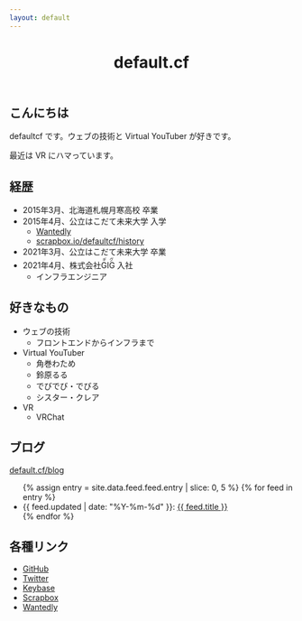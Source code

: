 ```yaml
---
layout: default
---
```


<header>
  <div class="header-inner">
    <h1>default.cf</h1>
  </div>
</header>
<main>
  <h2>こんにちは</h2>
  <p>defaultcf です。ウェブの技術と Virtual YouTuber が好きです。</p>
  <p>最近は VR にハマっています。</p>

  <h2>経歴</h2>
  <ul>
    <li>2015年3月、北海道札幌月寒高校 卒業</li>
    <li>2015年4月、公立はこだて未来大学 入学
      <ul>
        <li>
          <a href="https://www.wantedly.com/users/18173318" target="_blank" rel="noopener">Wantedly</a>
        </li>
        <li>
          <a href="https://scrapbox.io/defaultcf/history" target="_blank" rel="noopener">scrapbox.io/defaultcf/history</a>
        </li>
      </ul>
    </li>
    <li>2021年3月、公立はこだて未来大学 卒業</li>
    <li>2021年4月、株式会社<ruby>GIG<rt>ギグ</rt></ruby> 入社
      <ul>
        <li>インフラエンジニア</li>
      </ul>
    </li>
  </ul>

  <h2>好きなもの</h2>
  <ul>
    <li>ウェブの技術
      <ul>
        <li>フロントエンドからインフラまで</li>
      </ul>
    </li>
    <li>Virtual YouTuber
      <ul>
        <li>角巻わため</li>
        <li>鈴原るる</li>
        <li>でびでび・でびる</li>
        <li>シスター・クレア</li>
      </ul>
    </li>
    <li>VR
      <ul>
        <li>VRChat</li>
      </ul>
    </li>
  </ul>

  <h2>ブログ</h2>
  <p>
    <a href="https://default.cf/blog/">default.cf/blog</a>
  </p>
  <ul>
    {% assign entry = site.data.feed.feed.entry | slice: 0, 5 %}
    {% for feed in entry %}
      <li>
        {{ feed.updated | date: "%Y-%m-%d" }}:
        <a href="{{ feed.id }}">{{ feed.title }}</a>
      </li>
    {% endfor %}
  </ul>

  <h2>各種リンク</h2>
  <ul class="links">
    <li>
      <a href="https://github.com/defaultcf" target="_blank" rel="noopener">
        <i class="fab fa-github fa-fw fa-3x" title="GitHub"></i>GitHub
      </a>
    </li>
    <li>
      <a href="https://twitter.com/defaultcf" target="_blank" rel="noopener">
        <i class="fab fa-twitter fa-fw fa-3x" title="Twitter"></i>Twitter
      </a>
    </li>
    <li>
      <a href="https://keybase.io/defaultcf" target="_blank" rel="noopener">
        <i class="fab fa-keybase fa-fw fa-3x" title="Keybase"></i>Keybase
      </a>
    </li>
    <li>
      <a href="https://scrapbox.io/defaultcf" target="_blank" rel="noopener">
        <i class="fas fa-sticky-note fa-fw fa-3x" title="Scrapbox"></i>Scrapbox
      </a>
    </li>
    <li>
      <a href="https://www.wantedly.com/id/defaultcf" target="_blank" rel="noopener">
        <i class="fas fa-link fa-fw fa-3x" title="Wantedly"></i>Wantedly
      </a>
    </li>
  </ul>
</main>
